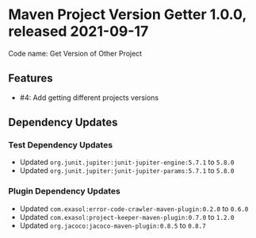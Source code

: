 # Maven Project Version Getter 1.0.0, released 2021-09-17

Code name: Get Version of Other Project

## Features

* #4: Add getting different projects versions

## Dependency Updates

### Test Dependency Updates

* Updated `org.junit.jupiter:junit-jupiter-engine:5.7.1` to `5.8.0`
* Updated `org.junit.jupiter:junit-jupiter-params:5.7.1` to `5.8.0`

### Plugin Dependency Updates

* Updated `com.exasol:error-code-crawler-maven-plugin:0.2.0` to `0.6.0`
* Updated `com.exasol:project-keeper-maven-plugin:0.7.0` to `1.2.0`
* Updated `org.jacoco:jacoco-maven-plugin:0.8.5` to `0.8.7`
